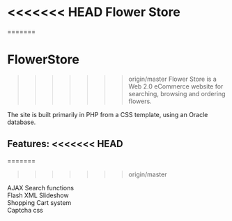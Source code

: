 <<<<<<< HEAD
Flower Store
=========

=======
# FlowerStore
>>>>>>> origin/master
Flower Store is a Web 2.0 eCommerce website for searching, browsing and ordering flowers.

The site is built primarily in PHP from a CSS template, using an Oracle database.  

Features:
<<<<<<< HEAD
--------

=======
>>>>>>> origin/master

AJAX Search functions  
Flash XML Slideshow  
Shopping Cart system  
Captcha
css

